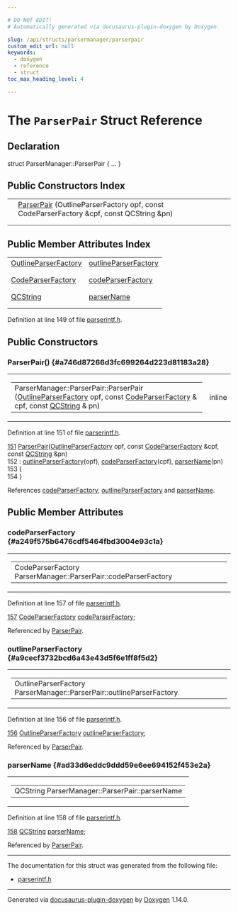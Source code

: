 ```yaml
---

# DO NOT EDIT!
# Automatically generated via docusaurus-plugin-doxygen by Doxygen.

slug: /api/structs/parsermanager/parserpair
custom_edit_url: null
keywords:
  - doxygen
  - reference
  - struct
toc_max_heading_level: 4

---
```


<div class="doxyPage">

# The `ParserPair` Struct Reference



## Declaration

<div class="doxyDeclaration">
struct ParserManager::ParserPair { ... }
</div>

## Public Constructors Index

<table class="doxyMembersIndex">

<tr class="doxyMemberIndexItem">
<td class="doxyMemberIndexItemType" align="left" valign="top"></td>
<td class="doxyMemberIndexItemName" align="left" valign="top"><a href="#a746d87266d3fc699264d223d81183a28">ParserPair</a> (OutlineParserFactory opf, const CodeParserFactory &amp;cpf, const QCString &amp;pn)</td>
</tr>
<tr class="doxyMemberIndexDescription">
<td class="doxyMemberIndexDescriptionLeft"></td>
<td class="doxyMemberIndexDescriptionRight">
</td>
</tr>
<tr class="doxyMemberIndexSeparator">
<td class="doxyMemberIndexSeparator" colspan="2"></td>
</tr>

</table>

## Public Member Attributes Index

<table class="doxyMembersIndex">

<tr class="doxyMemberIndexItem">
<td class="doxyMemberIndexItemType" align="left" valign="top"><a href="/web-doxygen/docs/api/files/src/parserintf-h/#afda01ba4e899f06f0fbbd2b0f79fd5cf">OutlineParserFactory</a></td>
<td class="doxyMemberIndexItemName" align="left" valign="top"><a href="#a9cecf3732bcd6a43e43d5f6e1ff8f5d2">outlineParserFactory</a></td>
</tr>
<tr class="doxyMemberIndexDescription">
<td class="doxyMemberIndexDescriptionLeft"></td>
<td class="doxyMemberIndexDescriptionRight">
</td>
</tr>
<tr class="doxyMemberIndexSeparator">
<td class="doxyMemberIndexSeparator" colspan="2"></td>
</tr>

<tr class="doxyMemberIndexItem">
<td class="doxyMemberIndexItemType" align="left" valign="top"><a href="/web-doxygen/docs/api/files/src/parserintf-h/#ab3d33d80825a6d236fc1ca772325c12e">CodeParserFactory</a></td>
<td class="doxyMemberIndexItemName" align="left" valign="top"><a href="#a249f575b6476cdf5464fbd3004e93c1a">codeParserFactory</a></td>
</tr>
<tr class="doxyMemberIndexDescription">
<td class="doxyMemberIndexDescriptionLeft"></td>
<td class="doxyMemberIndexDescriptionRight">
</td>
</tr>
<tr class="doxyMemberIndexSeparator">
<td class="doxyMemberIndexSeparator" colspan="2"></td>
</tr>

<tr class="doxyMemberIndexItem">
<td class="doxyMemberIndexItemType" align="left" valign="top"><a href="/web-doxygen/docs/api/classes/qcstring">QCString</a></td>
<td class="doxyMemberIndexItemName" align="left" valign="top"><a href="#ad33d6eddc9ddd59e6ee694152f453e2a">parserName</a></td>
</tr>
<tr class="doxyMemberIndexDescription">
<td class="doxyMemberIndexDescriptionLeft"></td>
<td class="doxyMemberIndexDescriptionRight">
</td>
</tr>
<tr class="doxyMemberIndexSeparator">
<td class="doxyMemberIndexSeparator" colspan="2"></td>
</tr>

</table>


<p>Definition at line 149 of file <a href="/web-doxygen/docs/api/files/src/parserintf-h">parserintf.h</a>.</p>

<div class="doxySectionDef">

## Public Constructors

### ParserPair() {#a746d87266d3fc699264d223d81183a28}

<div class="doxyMemberItem">
<div class="doxyMemberProto">
<table class="doxyMemberLabels">
<tr class="doxyMemberLabels">
<td class="doxyMemberLabelsLeft">
<table class="doxyMemberName">
<tr>
<td class="doxyMemberName">ParserManager::ParserPair::ParserPair (<a href="/web-doxygen/docs/api/files/src/parserintf-h/#afda01ba4e899f06f0fbbd2b0f79fd5cf">OutlineParserFactory</a> opf, const <a href="/web-doxygen/docs/api/files/src/parserintf-h/#ab3d33d80825a6d236fc1ca772325c12e">CodeParserFactory</a> &amp; cpf, const <a href="/web-doxygen/docs/api/classes/qcstring">QCString</a> &amp; pn)</td>
</tr>
</table>
</td>
<td class="doxyMemberLabelsRight">
<span class="doxyMemberLabels">
<span class="doxyMemberLabel inline">inline</span>
</span>
</td>
</tr>
</table>
</div>
<div class="doxyMemberDoc">


<p>Definition at line 151 of file <a href="/web-doxygen/docs/api/files/src/parserintf-h">parserintf.h</a>.</p>

<div class="doxyProgramListing">

<div class="doxyCodeLine"><span class="doxyLineNumber"><a href="#a746d87266d3fc699264d223d81183a28">151</a></span><span class="doxyLineContent"><span class="doxyHighlight">      <a href="#a746d87266d3fc699264d223d81183a28">ParserPair</a>(<a href="/web-doxygen/docs/api/files/src/parserintf-h/#afda01ba4e899f06f0fbbd2b0f79fd5cf">OutlineParserFactory</a> opf, </span><span class="doxyHighlightKeyword">const</span><span class="doxyHighlight"> <a href="/web-doxygen/docs/api/files/src/parserintf-h/#ab3d33d80825a6d236fc1ca772325c12e">CodeParserFactory</a> &amp;cpf, </span><span class="doxyHighlightKeyword">const</span><span class="doxyHighlight"> <a href="/web-doxygen/docs/api/classes/qcstring">QCString</a> &amp;pn)</span></span></div>
<div class="doxyCodeLine"><span class="doxyLineNumber">152</span><span class="doxyLineContent"><span class="doxyHighlight">        : <a href="#a9cecf3732bcd6a43e43d5f6e1ff8f5d2">outlineParserFactory</a>(opf), <a href="#a249f575b6476cdf5464fbd3004e93c1a">codeParserFactory</a>(cpf), <a href="#ad33d6eddc9ddd59e6ee694152f453e2a">parserName</a>(pn)</span></span></div>
<div class="doxyCodeLine"><span class="doxyLineNumber">153</span><span class="doxyLineContent"><span class="doxyHighlight">      {</span></span></div>
<div class="doxyCodeLine"><span class="doxyLineNumber">154</span><span class="doxyLineContent"><span class="doxyHighlight">      }</span></span></div>

</div>


References <a href="#a249f575b6476cdf5464fbd3004e93c1a">codeParserFactory</a>, <a href="#a9cecf3732bcd6a43e43d5f6e1ff8f5d2">outlineParserFactory</a> and <a href="#ad33d6eddc9ddd59e6ee694152f453e2a">parserName</a>.
</div>
</div>

</div>

<div class="doxySectionDef">

## Public Member Attributes

### codeParserFactory {#a249f575b6476cdf5464fbd3004e93c1a}

<div class="doxyMemberItem">
<div class="doxyMemberProto">
<table class="doxyMemberLabels">
<tr class="doxyMemberLabels">
<td class="doxyMemberLabelsLeft">
<table class="doxyMemberName">
<tr>
<td class="doxyMemberName">CodeParserFactory ParserManager::ParserPair::codeParserFactory</td>
</tr>
</table>
</td>
</tr>
</table>
</div>
<div class="doxyMemberDoc">


<p>Definition at line 157 of file <a href="/web-doxygen/docs/api/files/src/parserintf-h">parserintf.h</a>.</p>

<div class="doxyProgramListing">

<div class="doxyCodeLine"><span class="doxyLineNumber"><a href="#a249f575b6476cdf5464fbd3004e93c1a">157</a></span><span class="doxyLineContent"><span class="doxyHighlight">      <a href="/web-doxygen/docs/api/files/src/parserintf-h/#ab3d33d80825a6d236fc1ca772325c12e">CodeParserFactory</a>    <a href="#a249f575b6476cdf5464fbd3004e93c1a">codeParserFactory</a>;</span></span></div>

</div>


Referenced by <a href="#a746d87266d3fc699264d223d81183a28">ParserPair</a>.
</div>
</div>

### outlineParserFactory {#a9cecf3732bcd6a43e43d5f6e1ff8f5d2}

<div class="doxyMemberItem">
<div class="doxyMemberProto">
<table class="doxyMemberLabels">
<tr class="doxyMemberLabels">
<td class="doxyMemberLabelsLeft">
<table class="doxyMemberName">
<tr>
<td class="doxyMemberName">OutlineParserFactory ParserManager::ParserPair::outlineParserFactory</td>
</tr>
</table>
</td>
</tr>
</table>
</div>
<div class="doxyMemberDoc">


<p>Definition at line 156 of file <a href="/web-doxygen/docs/api/files/src/parserintf-h">parserintf.h</a>.</p>

<div class="doxyProgramListing">

<div class="doxyCodeLine"><span class="doxyLineNumber"><a href="#a9cecf3732bcd6a43e43d5f6e1ff8f5d2">156</a></span><span class="doxyLineContent"><span class="doxyHighlight">      <a href="/web-doxygen/docs/api/files/src/parserintf-h/#afda01ba4e899f06f0fbbd2b0f79fd5cf">OutlineParserFactory</a> <a href="#a9cecf3732bcd6a43e43d5f6e1ff8f5d2">outlineParserFactory</a>;</span></span></div>

</div>


Referenced by <a href="#a746d87266d3fc699264d223d81183a28">ParserPair</a>.
</div>
</div>

### parserName {#ad33d6eddc9ddd59e6ee694152f453e2a}

<div class="doxyMemberItem">
<div class="doxyMemberProto">
<table class="doxyMemberLabels">
<tr class="doxyMemberLabels">
<td class="doxyMemberLabelsLeft">
<table class="doxyMemberName">
<tr>
<td class="doxyMemberName">QCString ParserManager::ParserPair::parserName</td>
</tr>
</table>
</td>
</tr>
</table>
</div>
<div class="doxyMemberDoc">


<p>Definition at line 158 of file <a href="/web-doxygen/docs/api/files/src/parserintf-h">parserintf.h</a>.</p>

<div class="doxyProgramListing">

<div class="doxyCodeLine"><span class="doxyLineNumber"><a href="#ad33d6eddc9ddd59e6ee694152f453e2a">158</a></span><span class="doxyLineContent"><span class="doxyHighlight">      <a href="/web-doxygen/docs/api/classes/qcstring">QCString</a> <a href="#ad33d6eddc9ddd59e6ee694152f453e2a">parserName</a>;</span></span></div>

</div>


Referenced by <a href="#a746d87266d3fc699264d223d81183a28">ParserPair</a>.
</div>
</div>

</div>

<hr/>

<p>The documentation for this struct was generated from the following file:</p>

<ul>
<li><a href="/web-doxygen/docs/api/files/src/parserintf-h">parserintf.h</a></li>
</ul>

<hr/>

<p class="doxyGeneratedBy">Generated via <a href="https://github.com/xpack/docusaurus-plugin-doxygen">docusaurus-plugin-doxygen</a> by <a href="https://www.doxygen.nl">Doxygen</a> 1.14.0.</p>

</div>
